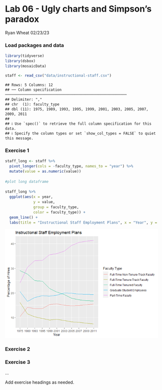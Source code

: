 Lab 06 - Ugly charts and Simpson’s paradox
================
Ryan Wheat
02/23/23

### Load packages and data

``` r
library(tidyverse) 
library(dsbox)
library(mosaicData) 
```

``` r
staff <- read_csv("data/instructional-staff.csv")
```

    ## Rows: 5 Columns: 12
    ## ── Column specification ────────────────────────────────────────────────────────
    ## Delimiter: ","
    ## chr  (1): faculty_type
    ## dbl (11): 1975, 1989, 1993, 1995, 1999, 2001, 2003, 2005, 2007, 2009, 2011
    ## 
    ## ℹ Use `spec()` to retrieve the full column specification for this data.
    ## ℹ Specify the column types or set `show_col_types = FALSE` to quiet this message.

### Exercise 1

``` r
staff_long <- staff %>%
  pivot_longer(cols = -faculty_type, names_to = "year") %>%
  mutate(value = as.numeric(value))

#plot long dataframe

staff_long %>%
  ggplot(aes(x = year,
             y = value,
             group = faculty_type,
             color = faculty_type)) +
  geom_line() +
  labs(title = "Instructional Staff Employment Plans", x = "Year", y = "Percentage of Hires", color = "Faculty Type")
```

![](lab-06_files/figure-gfm/wide-to-long-1.png)<!-- -->

### Exercise 2

### Exercise 3

…

Add exercise headings as needed.
